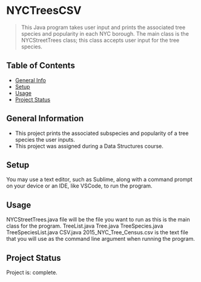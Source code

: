 # NYCTreesCSV
> This Java program takes user input and prints the associated tree species and popularity in each NYC borough. The main class is the NYCStreetTrees class; this class accepts user input for the tree species. 

## Table of Contents
* [General Info](#general-information)
* [Setup](#setup)
* [Usage](#usage)
* [Project Status](#project-status)


## General Information
- This project prints the associated subspecies and popularity of a tree species the user inputs.  
- This project was assigned during a Data Structures course.

## Setup
You may use a text editor, such as Sublime, along with a command prompt on your device or an IDE, like VSCode, to run the program.

## Usage
NYCStreetTrees.java file will be the file you want to run as this is the main class for the program.
TreeList.java
Tree.java
TreeSpecies.java
TreeSpeciesList.java
CSV.java
2015_NYC_Tree_Census.csv is the text file that you will use as the command line argument when running the program.


## Project Status
Project is: complete.
